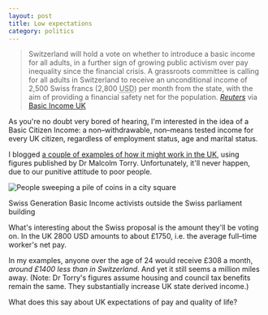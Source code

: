 ```yaml
---
layout: post
title: Low expectations
category: politics
---
```


> Switzerland will hold a vote on whether to introduce a basic income for all adults, in a further sign of growing public activism over pay inequality since the financial crisis. A grassroots committee is calling for all adults in Switzerland to receive an unconditional income of 2,500 Swiss francs (2,800 <abbr title="US dollars">USD</abbr>) per month from the state, with the aim of providing a financial safety net for the population. <cite><a href="http://www.reuters.com/article/2013/10/04/us-swiss-pay-idUSBRE9930O620131004">Reuters</a></cite> via <a href="https://twitter.com/basicincome_uk">Basic Income UK</a>

As you're no doubt very bored of hearing, I'm interested in the idea of a Basic Citizen Income: a non&#8211;withdrawable, non&#8211;means tested income for every UK citizen, regardless of employment status, age and marital status.

I blogged [a couple of examples of how it might work in the UK](/2013/09/basic-income-examples/), using figures published by Dr Malcolm Torry. Unfortunately, it'll never happen, due to our punitive attitude to poor people.

<img src="/uploads/swiss-money.jpg" alt="People sweeping a pile of coins in a city square">

<p class="figcaption">Swiss Generation Basic Income activists outside the Swiss parliament building</p>

What's interesting about the Swiss proposal is the amount they'll be voting on. In the UK 2800 USD amounts to about &pound;1750, i.e. the average full&#8211;time worker's net pay.

In my examples, anyone over the age of 24 would receive &pound;308 a month, *around &pound;1400 less than in Switzerland*. And yet it still seems a million miles away. (Note: Dr Torry's figures assume housing and council tax benefits remain the same. They substantially increase UK state derived income.)

What does this say about UK expectations of pay and quality of life?
